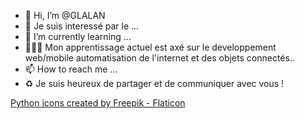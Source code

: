 - 👋 Hi, I’m @GLALAN
- 👀  Je suis interessé par le ...
- 🌱 I’m currently learning ... 
- 👨🏻‍💻 Mon apprentissage actuel est axé sur le developpement web/mobile 
  automatisation de l'internet et des objets connectés..
- 📫 How to reach me ...
- ♻️ Je suis heureux de partager et de communiquer avec vous !

<a href="https://www.flaticon.com/free-icons/python" title="python icons">Python icons created by Freepik - Flaticon</a>
<!---
GLALAN/GLALAN is a ✨ special ✨ repository because its `README.md` (this file) appears on your GitHub profile.
You can click the Preview link to take a look at your changes.
--->
